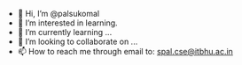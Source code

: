 - 👋 Hi, I’m @palsukomal
- 👀 I’m interested in learning.
- 🌱 I’m currently learning ...
- 💞️ I’m looking to collaborate on ...
- 📫 How to reach me through email to:
 spal.cse@itbhu.ac.in



<!---
palsukomal/palsukomal is a ✨ special ✨ repository because its `README.md` (this file) appears on your GitHub profile.
You can click the Preview link to take a look at your changes.
--->
